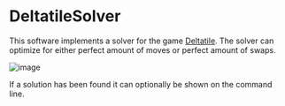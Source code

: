 # DeltatileSolver

This software implements a solver for the game [Deltatile](https://store.steampowered.com/app/2114920/Deltatile/). The solver can optimize for either perfect amount of moves or perfect amount of swaps.

![image](https://user-images.githubusercontent.com/34303688/213256826-1054625c-6fc4-4be0-b169-cb6340b08a8e.png)

If a solution has been found it can optionally be shown on the command line.

